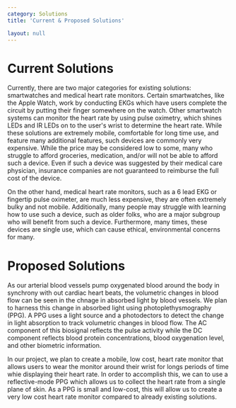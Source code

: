 ```yaml
---
category: Solutions
title: 'Current & Proposed Solutions'

layout: null
---
```


# Current Solutions

Currently, there are two major categories for existing solutions: smartwatches and medical heart rate monitors. Certain smartwatches, like the Apple Watch, work by conducting EKGs which have users complete the circuit by putting their finger somewhere on the watch. Other smartwatch systems can monitor the heart rate by using pulse oximetry,  which shines LEDs and IR LEDs on to the user's wrist to determine the heart rate. While these solutions are extremely mobile, comfortable for long time use, and feature many additional features, such devices are commonly very expensive. While the price may be considered low to some, many who struggle to afford groceries, medication, and/or will not be able to afford such a device. Even if such a device was suggested by their medical care physician, insurance companies are not guaranteed to reimburse the full cost of the device. 

On the other hand, medical heart rate monitors, such as a 6 lead EKG or fingertip pulse oximeter,  are much less expensive, they are often extremely bulky and not mobile.  Additionally, many people may struggle with learning how to use such a device, such as older folks, who are a major subgroup who will benefit from such a device. Furthermore, many times, these devices are single use, which can cause ethical, environmental concerns for many. 

# Proposed Solutions

As our arterial blood vessels pump oxygenated blood around the body in synchrony with out cardiac heart beats, the volumetric changes in blood flow can be seen in the chnage in absorbed light by blood vessels. We plan to harness this change in absorbed light using photoplethysmography (PPG). A PPG uses a light source and a photodectors to detect the change in light absorption to track volumetric changes in blood flow. The AC component of this biosignal reflects the pulse activity while the DC component reflects blood protein concentrations, blood oxygenation level, and other biometric information.

In our project, we plan to create a mobile, low cost, heart rate monitor that allows users to wear the monitor around their wrist for longs periods of time whie displaying their heart rate. In order to accomplish this, we can to use a reflective-mode PPG which allows us to collect the heart rate from a single plane of skin. As a PPG is small and low-cost, this will allow us to create a very low cost heart rate monitor compared to already existing solutions.
